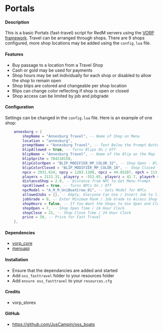 # Portals

#### Description
This is a basic Portals (fast-travel) script for RedM servers using the [VORP framework](https://github.com/VORPCORE). Travel can be arranged through shops. There are 9 shops configured, more shop locations may be added using the `config.lua` file.

#### Features
- Buy passage to a location from a Travel Shop
- Cash or gold may be used for payments
- Shop hours may be set individually for each shop or disabled to allow the shop to remain open
- Shop blips are colored and changeable per shop location
- Blips can change color reflecting if shop is open or closed
- Shop access can be limited by job and jobgrade

#### Configuration
Settings can be changed in the `config.lua` file. Here is an example of one shop:
```lua
    annesburg = {
        shopName = "Annesburg Travel", -- Name of Shop on Menu
        location = "annesburg",
        promptName = "Annesburg Travel", -- Text Below the Prompt Button
        blipAllowed = true, -- Turns Blips On / Off
        blipName = "Annesburg Travel", -- Name of the Blip on the Map
        blipSprite = 784218150,
        blipColorOpen = "BLIP_MODIFIER_MP_COLOR_32", -- Shop Open - Blip Colors Shown Below
        blipColorClosed = "BLIP_MODIFIER_MP_COLOR_10", -- Shop Closed - Blip Colors Shown Below
        npcx = 2931.614, npcy = 1283.1109, npcz = 44.65287, npch = 113.62, -- Blip and NPC Positions
        playerx = 2121.31, playery = -552.65, playerz = 42.7, playerh = 316.34, -- Player Teleport Position
        distanceShop = 2.0, -- Distance from NPC to Get Menu Prompt
        npcAllowed = true, -- Turns NPCs On / Off
        npcModel = "A_M_M_UniBoatCrew_01", -- Sets Model for NPCs
        allowedJobs = {}, -- Empty, Everyone Can Use / Insert Job to limit access - ex. "police"
        jobGrade = 0, -- Enter Minimum Rank / Job Grade to Access Shop
        shopHours = false, -- If You Want the Shops to Use Open and Closed Hours
        shopOpen = 7, -- Shop Open Time / 24 Hour Clock
        shopClose = 21, -- Shop Close Time / 24 Hour Clock
        price = 50, -- Price for Fast Travel
    },
```

#### Dependencies
- [vorp_core](https://github.com/VORPCORE/vorp-core-lua)
- [menuapi](https://github.com/outsider31000/menuapi)

#### Installation
- Ensure that the dependancies are added and started
- Add `oss_fasttravel` folder to your resources folder
- Add `ensure oss_fasttravel` to your `resources.cfg`

#### Credits
- vorp_stores

#### GitHub
- https://github.com/JusCampin/oss_boats